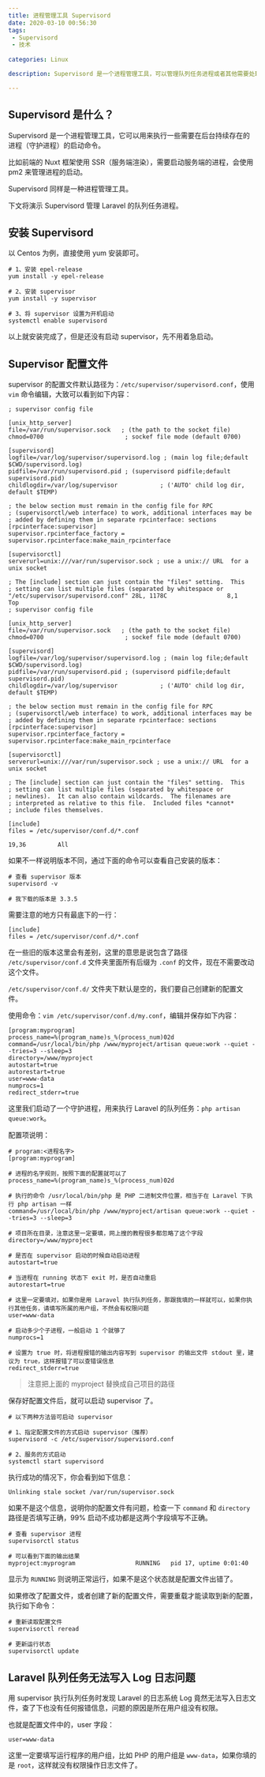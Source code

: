 ```yaml
---
title: 进程管理工具 Supervisord
date: 2020-03-10 00:56:30
tags:
 - Supervisord
 - 技术
 
categories: Linux

description: Supervisord 是一个进程管理工具，可以管理队列任务进程或者其他需要处理的进程任务。

---
```


## Supervisord 是什么？

Supervisord 是一个进程管理工具，它可以用来执行一些需要在后台持续存在的进程（守护进程）的启动命令。

比如前端的 Nuxt 框架使用 SSR（服务端渲染），需要启动服务端的进程，会使用 pm2 来管理进程的启动。

Supervisord 同样是一种进程管理工具。

下文将演示 Supervisord 管理 Laravel 的队列任务进程。 

## 安装 Supervisord

以 Centos 为例，直接使用 yum 安装即可。

```
# 1、安装 epel-release
yum install -y epel-release

# 2、安装 supervisor
yum install -y supervisor

# 3、将 supervisor 设置为开机启动
systemctl enable supervisord
```

以上就安装完成了，但是还没有启动 supervisor，先不用着急启动。

## Supervisor 配置文件

supervisor 的配置文件默认路径为：`/etc/supervisor/supervisord.conf`，使用 `vim` 命令编辑，大致可以看到如下内容：

```
; supervisor config file

[unix_http_server]
file=/var/run/supervisor.sock   ; (the path to the socket file)
chmod=0700                       ; sockef file mode (default 0700)

[supervisord]
logfile=/var/log/supervisor/supervisord.log ; (main log file;default $CWD/supervisord.log)
pidfile=/var/run/supervisord.pid ; (supervisord pidfile;default supervisord.pid)
childlogdir=/var/log/supervisor            ; ('AUTO' child log dir, default $TEMP)

; the below section must remain in the config file for RPC
; (supervisorctl/web interface) to work, additional interfaces may be
; added by defining them in separate rpcinterface: sections
[rpcinterface:supervisor]
supervisor.rpcinterface_factory = supervisor.rpcinterface:make_main_rpcinterface

[supervisorctl]
serverurl=unix:///var/run/supervisor.sock ; use a unix:// URL  for a unix socket

; The [include] section can just contain the "files" setting.  This
; setting can list multiple files (separated by whitespace or
"/etc/supervisor/supervisord.conf" 28L, 1178C                 8,1           Top
; supervisor config file

[unix_http_server]
file=/var/run/supervisor.sock   ; (the path to the socket file)
chmod=0700                       ; sockef file mode (default 0700)

[supervisord]
logfile=/var/log/supervisor/supervisord.log ; (main log file;default $CWD/supervisord.log)
pidfile=/var/run/supervisord.pid ; (supervisord pidfile;default supervisord.pid)
childlogdir=/var/log/supervisor            ; ('AUTO' child log dir, default $TEMP)

; the below section must remain in the config file for RPC
; (supervisorctl/web interface) to work, additional interfaces may be
; added by defining them in separate rpcinterface: sections
[rpcinterface:supervisor]
supervisor.rpcinterface_factory = supervisor.rpcinterface:make_main_rpcinterface

[supervisorctl]
serverurl=unix:///var/run/supervisor.sock ; use a unix:// URL  for a unix socket

; The [include] section can just contain the "files" setting.  This
; setting can list multiple files (separated by whitespace or
; newlines).  It can also contain wildcards.  The filenames are
; interpreted as relative to this file.  Included files *cannot*
; include files themselves.

[include]
files = /etc/supervisor/conf.d/*.conf
                                                                                                                                                                                          19,36         All
```

如果不一样说明版本不同，通过下面的命令可以查看自己安装的版本：

```
# 查看 supervisor 版本
supervisord -v

# 我下载的版本是 3.3.5
```

需要注意的地方只有最底下的一行：

```
[include]
files = /etc/supervisor/conf.d/*.conf
```

在一些旧的版本这里会有差别，这里的意思是说包含了路径 `/etc/supervisor/conf.d` 文件夹里面所有后缀为 `.conf` 的文件，现在不需要改动这个文件。

`/etc/supervisor/conf.d/` 文件夹下默认是空的，我们要自己创建新的配置文件。

使用命令：`vim /etc/supervisor/conf.d/my.conf`，编辑并保存如下内容：

```
[program:myprogram]
process_name=%(program_name)s_%(process_num)02d
command=/usr/local/bin/php /www/myproject/artisan queue:work --quiet --tries=3 --sleep=3
directory=/www/myproject
autostart=true
autorestart=true
user=www-data
numprocs=1
redirect_stderr=true
```

这里我们启动了一个守护进程，用来执行 Laravel 的队列任务：`php artisan queue:work`。

配置项说明：

```
# program:<进程名字>
[program:myprogram]

# 进程的名字规则，按照下面的配置就可以了
process_name=%(program_name)s_%(process_num)02d

# 执行的命令 /usr/local/bin/php 是 PHP 二进制文件位置，相当于在 Laravel 下执行 php artisan 一样
command=/usr/local/bin/php /www/myproject/artisan queue:work --quiet --tries=3 --sleep=3

# 项目所在目录，注意这里一定要填，网上搜的教程很多都忽略了这个字段
directory=/www/myproject

# 是否在 supervisor 启动的时候自动启动进程
autostart=true

# 当进程在 running 状态下 exit 时，是否自动重启
autorestart=true

# 这里一定要填对，如果你是用 Laravel 执行队列任务，那跟我填的一样就可以，如果你执行其他任务，请填写所属的用户组，不然会有权限问题
user=www-data

# 启动多少个子进程，一般启动 1 个就够了
numprocs=1

# 设置为 true 时，将进程报错的输出内容写到 supervisor 的输出文件 stdout 里，建议为 true，这样报错了可以查错误信息
redirect_stderr=true
```

> 注意把上面的 myproject 替换成自己项目的路径

保存好配置文件后，就可以启动 supervisor 了。

```
# 以下两种方法皆可启动 supervisor

# 1、指定配置文件的方式启动 supervisor（推荐）
supervisord -c /etc/supervisor/supervisord.conf

# 2、服务的方式启动
systemctl start supervisord
```

执行成功的情况下，你会看到如下信息：

```
Unlinking stale socket /var/run/supervisor.sock
```

如果不是这个信息，说明你的配置文件有问题，检查一下 `command` 和 `directory` 路径是否填写正确，99% 启动不成功都是这两个字段填写不正确。

```
# 查看 supervisor 进程
supervisorctl status

# 可以看到下面的输出结果
myproject:myprogram                 RUNNING   pid 17, uptime 0:01:40
```

显示为 `RUNNING` 则说明正常运行，如果不是这个状态就是配置文件出错了。

如果修改了配置文件，或者创建了新的配置文件，需要重载才能读取到新的配置，执行如下命令：

```
# 重新读取配置文件
supervisorctl reread

# 更新运行状态
supervisorctl update
```

## Laravel 队列任务无法写入 Log 日志问题

用 supervisor 执行队列任务时发现 Laravel 的日志系统 Log 竟然无法写入日志文件，查了下也没有任何报错信息，问题的原因是所在用户组没有权限。

也就是配置文件中的，user 字段：

```
user=www-data
```

这里一定要填写运行程序的用户组，比如 PHP 的用户组是 `www-data`，如果你填的是 `root`，这样就没有权限操作日志文件了。
